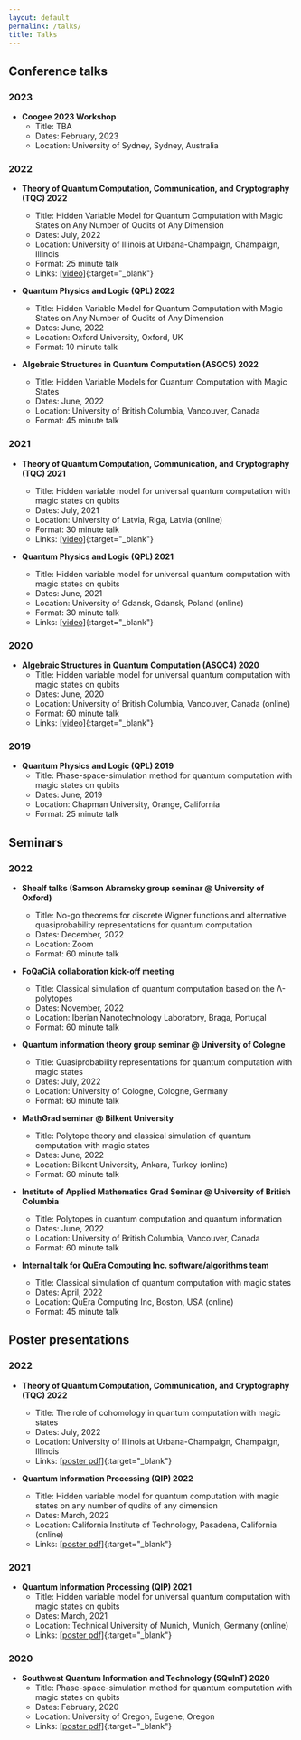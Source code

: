 ```yaml
---
layout: default
permalink: /talks/
title: Talks
---
```


## Conference talks
### 2023
- **Coogee 2023 Workshop**
  - Title: TBA
  - Dates: February, 2023
  - Location: University of Sydney, Sydney, Australia

### 2022
- **Theory of Quantum Computation, Communication, and Cryptography (TQC) 2022**
  - Title: Hidden Variable Model for Quantum Computation with Magic States on Any Number of Qudits of Any Dimension
  - Dates: July, 2022
  - Location: University of Illinois at Urbana-Champaign, Champaign, Illinois
  - Format: 25 minute talk
  - Links: [[video]](https://youtu.be/10lOYkcyT6E?t=1418){:target="_blank"}

- **Quantum Physics and Logic (QPL) 2022**
  - Title: Hidden Variable Model for Quantum Computation with Magic States on Any Number of Qudits of Any Dimension
  - Dates: June, 2022
  - Location: Oxford University, Oxford, UK
  - Format: 10 minute talk

- **Algebraic Structures in Quantum Computation (ASQC5) 2022**
  - Title: Hidden Variable Models for Quantum Computation with Magic States
  - Dates: June, 2022
  - Location: University of British Columbia, Vancouver, Canada
  - Format: 45 minute talk

### 2021
- **Theory of Quantum Computation, Communication, and Cryptography (TQC) 2021**
  - Title: Hidden variable model for universal quantum computation with magic states on qubits
  - Dates: July, 2021
  - Location: University of Latvia, Riga, Latvia (online)
  - Format: 30 minute talk
  - Links: [[video]](https://youtu.be/b1wYoOOLZCI){:target="_blank"}

- **Quantum Physics and Logic (QPL) 2021**
  - Title: Hidden variable model for universal quantum computation with magic states on qubits
  - Dates: June, 2021
  - Location: University of Gdansk, Gdansk, Poland (online)
  - Format: 30 minute talk
  - Links: [[video]](https://youtu.be/ZJwLBAiV_Zc){:target="_blank"}

### 2020
- **Algebraic Structures in Quantum Computation (ASQC4) 2020**
  - Title: Hidden variable model for universal quantum computation with magic states on qubits
  - Dates: June, 2020
  - Location: University of British Columbia, Vancouver, Canada (online)
  - Format: 60 minute talk
  - Links: [[video]](https://youtu.be/Oo6HHSiiJzo){:target="_blank"}

### 2019
- **Quantum Physics and Logic (QPL) 2019**
  - Title: Phase-space-simulation method for quantum computation with magic states on qubits
  - Dates: June, 2019
  - Location: Chapman University, Orange, California
  - Format: 25 minute talk

## Seminars
### 2022
- **Shealf talks (Samson Abramsky group seminar @ University of Oxford)**
  - Title: No-go theorems for discrete Wigner functions and alternative quasiprobability representations for quantum computation
  - Dates: December, 2022
  - Location: Zoom
  - Format: 60 minute talk

- **FoQaCiA collaboration kick-off meeting**
  - Title: Classical simulation of quantum computation based on the Λ-polytopes
  - Dates: November, 2022
  - Location: Iberian Nanotechnology Laboratory, Braga, Portugal
  - Format: 60 minute talk

- **Quantum information theory group seminar @ University of Cologne**
  - Title: Quasiprobability representations for quantum computation with magic states
  - Dates: July, 2022
  - Location: University of Cologne, Cologne, Germany
  - Format: 60 minute talk

- **MathGrad seminar @ Bilkent University**
  - Title: Polytope theory and classical simulation of quantum computation with magic states
  - Dates: June, 2022
  - Location: Bilkent University, Ankara, Turkey (online)
  - Format: 60 minute talk

- **Institute of Applied Mathematics Grad Seminar @ University of British Columbia**
  - Title: Polytopes in quantum computation and quantum information
  - Dates: June, 2022
  - Location: University of British Columbia, Vancouver, Canada
  - Format: 60 minute talk

- **Internal talk for QuEra Computing Inc. software/algorithms team**
  - Title: Classical simulation of quantum computation with magic states
  - Dates: April, 2022
  - Location: QuEra Computing Inc, Boston, USA (online)
  - Format: 45 minute talk

## Poster presentations
### 2022
- **Theory of Quantum Computation, Communication, and Cryptography (TQC) 2022**
  - Title: The role of cohomology in quantum computation with magic states
  - Dates: July, 2022
  - Location: University of Illinois at Urbana-Champaign, Champaign, Illinois
  - Links: [[poster pdf]](/files/posters/TQC2022Poster.pdf){:target="_blank"}

- **Quantum Information Processing (QIP) 2022**
  - Title: Hidden variable model for quantum computation with magic states on any number of qudits of any dimension
  - Dates: March, 2022
  - Location: California Institute of Technology, Pasadena, California (online)
  - Links: [[poster pdf]](/files/posters/QIP2022Poster.pdf){:target="_blank"}

### 2021
- **Quantum Information Processing (QIP) 2021**
  - Title: Hidden variable model for universal quantum computation with magic states on qubits
  - Dates: March, 2021
  - Location: Technical University of Munich, Munich, Germany (online)
  - Links: [[poster pdf]](/files/posters/QIP2021Poster.pdf){:target="_blank"}

### 2020
- **Southwest Quantum Information and Technology (SQuInT) 2020**
  - Title: Phase-space-simulation method for quantum computation with magic states on qubits
  - Dates: February, 2020
  - Location: University of Oregon, Eugene, Oregon
  - Links: [[poster pdf]](/files/posters/SQuInT2020Poster.pdf){:target="_blank"}
